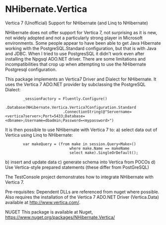 NHibernate.Vertica
==================

Vertica 7 (Unofficial) Support for NHibernate (and Linq to NHibernate)

NHibernate does not offer support for Vertica 7, not surprising as it is new, not widely adopted and not a particularly strong player in Microsoft environments. Some people appear to have been able to get Java Hibernate working with the PostgreSQL.Standard configuration, but that is with Java and JDBC. When I tried to use PostgresSQL it didn't work even after installing the Npgsql ADO.NET driver. There are some limitations and incompatibilities that crop up when attempting to use the NHibernate Postgresql configuration.

This package implements an Vertica7 Driver and Dialect for NHibernate. It uses the Vertica 7 ADO.NET provider by subclassing the PostgreSQL Dialect:

            _sessionFactory = Fluently.Configure()
                .Database(NHibernate.Vertica.Vertica7Configuration.Standard
                              .ConnectionString(@"Servername=<vertica7server>;Port=5433;Database=<dbname>;Username=dbadmin;Password=<mypassword>")

It is then possible to use NHibernate with Vertica 7 to:
  a) select data out of Vertica using Linq to NHibernate:
  
            var makeQuery = (from make in session.Query<Make>()
                                 where make.Name == makeName
                                 select make).SingleOrDefault();
                                 
  b) insert and update data
  c) generate schema into Vertica from POCOs
  d) Use Vertica-style prepared statements (these differ from PostGreSQL)
  
The TestConsole project demonstrates how to integrate NHibernate with Vertica 7.

Pre-requisites:
Dependent DLLs are referenced from nuget where possible. 
Also requires the installation of the Vertica 7 ADO.NET Driver (Vertica.Data) available at http://www.vertica.com/.

NUGET
This package is available at Nuget, https://www.nuget.org/packages/NHibernate.Vertica/



  




